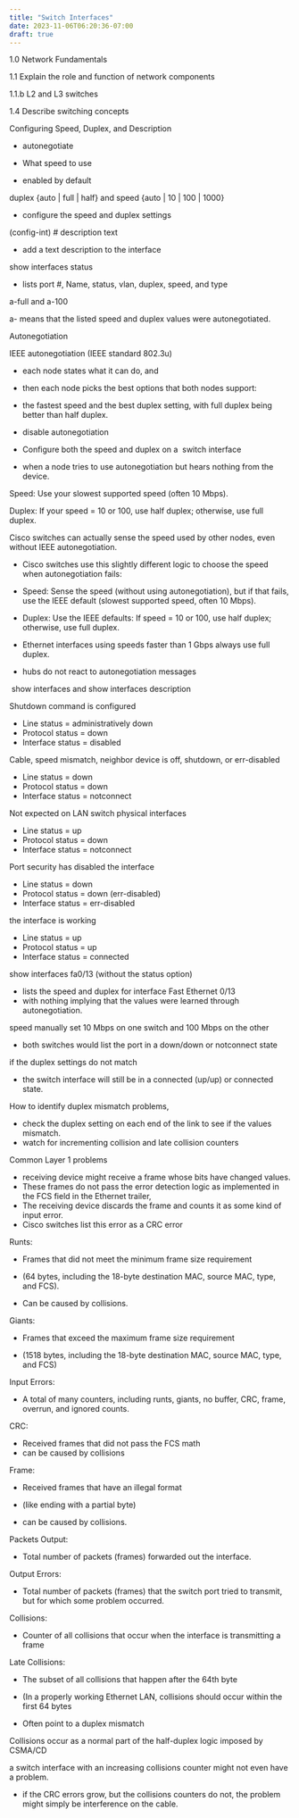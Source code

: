 ```yaml
---
title: "Switch Interfaces"
date: 2023-11-06T06:20:36-07:00
draft: true
---
```

1.0 Network Fundamentals

1.1 Explain the role and function of network components

1.1.b L2 and L3 switches

1.4 Describe switching concepts

Configuring Speed, Duplex, and Description

-   autonegotiate

-   What speed to use
-   enabled by default

duplex {auto | full | half} and speed {auto | 10 | 100 | 1000}

-   configure the speed and duplex settings

(config-int) # description text

-   add a text description to the interface

show interfaces status

-   lists port #, Name, status, vlan, duplex, speed, and type

a-full and a-100

a- means that the listed speed and duplex values were autonegotiated.

Autonegotiation

IEEE autonegotiation (IEEE standard 802.3u)

-   each node states what it can do, and
-   then each node picks the best options that both nodes support:

-   the fastest speed and the best duplex setting, with full duplex being better than half duplex.

-   disable autonegotiation

-   Configure both the speed and duplex on a  switch interface

-   when a node tries to use autonegotiation but hears nothing from the device.

Speed: Use your slowest supported speed (often 10 Mbps).

Duplex: If your speed = 10 or 100, use half duplex; otherwise, use full duplex.

Cisco switches can actually sense the speed used by other nodes, even without IEEE autonegotiation.

-   Cisco switches use this slightly different logic to choose the speed when autonegotiation fails:

-   Speed: Sense the speed (without using autonegotiation), but if that fails, use the IEEE default (slowest supported speed, often 10 Mbps).

-   Duplex: Use the IEEE defaults: If speed = 10 or 100, use half duplex; otherwise, use full duplex.

-   Ethernet interfaces using speeds faster than 1 Gbps always use full duplex.
-   hubs do not react to autonegotiation messages

 show interfaces and show interfaces description

Shutdown command is configured

-   Line status = administratively down
-   Protocol status = down
-   Interface status = disabled

Cable, speed mismatch, neighbor device is off, shutdown, or err-disabled

-   Line status = down
-   Protocol status = down
-   Interface status = notconnect

Not expected on LAN switch physical interfaces

-   Line status = up
-   Protocol status = down
-   Interface status = notconnect

Port security has disabled the interface

-   Line status = down
-   Protocol status = down (err-disabled)
-   Interface status = err-disabled

the interface is working

-   Line status = up
-   Protocol status = up
-   Interface status = connected

show interfaces fa0/13 (without the status option)

-   lists the speed and duplex for interface Fast Ethernet 0/13
-   with nothing implying that the values were learned through autonegotiation.

speed manually set 10 Mbps on one switch and 100 Mbps on the other

-   both switches would list the port in a down/down or notconnect state

if the duplex settings do not match

-   the switch interface will still be in a connected (up/up) or connected state.

How to identify duplex mismatch problems,

-   check the duplex setting on each end of the link to see if the values mismatch.
-   watch for incrementing collision and late collision counters

Common Layer 1 problems

-   receiving device might receive a frame whose bits have changed values.
-   These frames do not pass the error detection logic as implemented in the FCS field in the Ethernet trailer,
-   The receiving device discards the frame and counts it as some kind of input error.
-   Cisco switches list this error as a CRC error

Runts:

-   Frames that did not meet the minimum frame size requirement

-   (64 bytes, including the 18-byte destination MAC, source MAC, type, and FCS).

-   Can be caused by collisions.

Giants:

-   Frames that exceed the maximum frame size requirement

-   (1518 bytes, including the 18-byte destination MAC, source MAC, type, and FCS)

Input Errors:

-   A total of many counters, including runts, giants, no buffer, CRC, frame, overrun, and ignored counts.

CRC:

-   Received frames that did not pass the FCS math
-   can be caused by collisions

Frame:

-   Received frames that have an illegal format

-   (like ending with a partial byte)

-   can be caused by collisions.

Packets Output:

-   Total number of packets (frames) forwarded out the interface.

Output Errors:

-   Total number of packets (frames) that the switch port tried to transmit, but for which some problem occurred.

Collisions:

-   Counter of all collisions that occur when the interface is transmitting a frame

Late Collisions:

-   The subset of all collisions that happen after the 64th byte

-   (In a properly working Ethernet LAN, collisions should occur within the first 64 bytes

-   Often point to a duplex mismatch

Collisions occur as a normal part of the half-duplex logic imposed by CSMA/CD

a switch interface with an increasing collisions counter might not even have a problem.

-   if the CRC errors grow, but the collisions counters do not, the problem might simply be interference on the cable.
